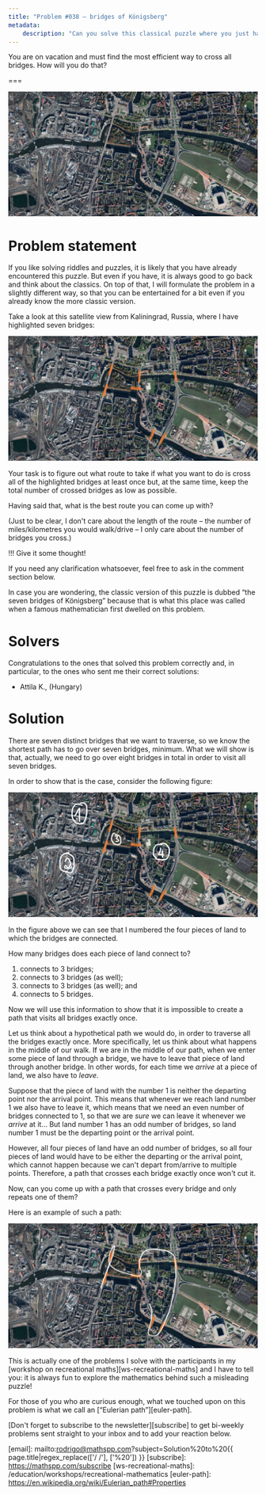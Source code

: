```yaml
---
title: "Problem #038 – bridges of Königsberg"
metadata:
    description: "Can you solve this classical puzzle where you just have to cross some bridges?"
---
```


You are on vacation and must find the most efficient way to
cross all bridges.
How will you do that?

===

![](thumbnail.png "Satellite view of Kaliningrad, Russia.")

# Problem statement

If you like solving riddles and puzzles, it is likely that you have
already encountered this puzzle.
But even if you have, it is always good to go back
and think about the classics.
On top of that, I will formulate the problem in a slightly different
way, so that you can be entertained for a bit even if you already
know the more classic version.

Take a look at this satellite view from Kaliningrad, Russia,
where I have highlighted seven bridges:

![](_bridges.png "Seven highlighted bridges in Kaliningrad, Russia.")

Your task is to figure out what route to take if what you want to do
is cross all of the highlighted bridges at least once but,
at the same time, keep the total number of crossed bridges as low
as possible.

Having said that, what is the best route you can come up with?

(Just to be clear, I don't care about the length of the route –
the number of miles/kilometres you would walk/drive – I only
care about the number of bridges you cross.)


!!! Give it some thought!

If you need any clarification whatsoever, feel free to ask in the comment section below.

In case you are wondering, the classic version of this puzzle is
dubbed “the seven bridges of Königsberg” because that
is what this place was called when a famous mathematician first
dwelled on this problem.


# Solvers

Congratulations to the ones that solved this problem correctly and, in particular, to the ones
who sent me their correct solutions:

 - Attila K., (Hungary)


# Solution

There are seven distinct bridges that we want to traverse,
so we know the shortest path has to go over seven bridges, minimum.
What we will show is that, actually, we need to go over eight bridges
in total in order to visit all seven bridges.

In order to show that is the case, consider the following figure:

![](_bridges_lands.png "Numbered pieces of land connected to the bridges.")

In the figure above we can see that I numbered the four pieces
of land to which the bridges are connected.

How many bridges does each piece of land connect to?

 1. connects to 3 bridges;
 2. connects to 3 bridges (as well);
 3. connects to 3 bridges (as well); and
 4. connects to 5 bridges.

Now we will use this information to show that it is impossible to create
a path that visits all bridges exactly once.

Let us think about a hypothetical path we would do,
in order to traverse all the bridges exactly once.
More specifically, let us think about what happens
in the middle of our walk.
If we are in the middle of our path,
when we enter some piece of land through a bridge,
we have to leave that piece of land through another bridge.
In other words, for each time we _arrive_ at a piece of land,
we also have to _leave_.

Suppose that the piece of land with the number $1$ is neither
the departing point nor the arrival point.
This means that whenever we reach land number $1$ we also have to leave it,
which means that we need an even number of bridges connected to $1$,
so that we are _sure_ we can leave it whenever we _arrive_ at it...
But land number $1$ has an odd number of bridges,
so land number $1$ must be the departing point or the arrival point.

However, all four pieces of land have an odd number of bridges,
so all four pieces of land would have to be either the departing
or the arrival point, which cannot happen because we can't
depart from/arrive to multiple points.
Therefore, a path that crosses each bridge exactly once won't cut it.

Now, can you come up with a path that crosses every bridge
and only repeats one of them?

Here is an example of such a path:

![](_shortest_path.png "An example of a shortest path to visit all seven bridges at least once.")

This is actually one of the problems I solve with the participants
in my [workshop on recreational maths][ws-recreational-maths]
and I have to tell you: it is always fun to explore the mathematics
behind such a misleading puzzle!

For those of you who are curious enough,
what we touched upon on this problem is what we call an
[“Eulerian path”][euler-path].


[Don't forget to subscribe to the newsletter][subscribe] to get bi-weekly
problems sent straight to your inbox and to add your reaction below.

[email]: mailto:rodrigo@mathspp.com?subject=Solution%20to%20{{ page.title|regex_replace(['/ /'], ['%20']) }}
[subscribe]: https://mathspp.com/subscribe
[ws-recreational-maths]: /education/workshops/recreational-mathematics
[euler-path]: https://en.wikipedia.org/wiki/Eulerian_path#Properties

